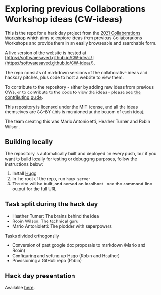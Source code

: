 # Exploring previous Collaborations Workshop ideas (CW-ideas)
This is the repo for a hack day project from the [2021 Collaborations Workshop](http://www.software.ac.uk/cw21) which aims to explore ideas from previous Collaborations Workshops and provide them in an easily browseable and searchable form.

A live version of the website is hosted at [https://softwaresaved.github.io/CW-ideas/](https://softwaresaved.github.io/CW-ideas/).

The repo consists of markdown versions of the collaborative ideas and hackday pitches, plus code to host a website to view them.

To contribute to the repository - either by adding new ideas from previous CWs, or to contribute to the code to view the ideas - please see [the contributing guide](CONTRIBUTING.md).

This repository is licensed under the MIT license, and all the ideas themselves are CC-BY (this is mentioned at the bottom of each idea).

The team creating this was Mario Antonioletti, Heather Turner and Robin Wilson.

## Building locally
The repository is automatically built and deployed on every push, but if you want to build locally for testing or debugging purposes, follow the instructions below:
1. Install [Hugo](https://gohugo.io/getting-started/installing/)
2. In the root of the repo, run `hugo server`
3. The site will be built, and served on localhost - see the command-line output for the full URL


## Task split during the hack day
- Heather Turner: The brains behind the idea
- Robin Wilson: The technical guru
- Mario Antonioletti: The plodder with superpowers 

Tasks divided orthogonally
- Conversion of past google doc proposals to markdown (Mario and Robin)
- Configuring and setting up Hugo (Robin and Heather)
- Provisioning a GitHub repo (Robin)

## Hack day presentation
Available [here](https://docs.google.com/presentation/d/1GOjaNzfhDBwjr1lmJOlYjHYNzxpctGAla5PxpZDzOIQ/edit?usp=sharing).
